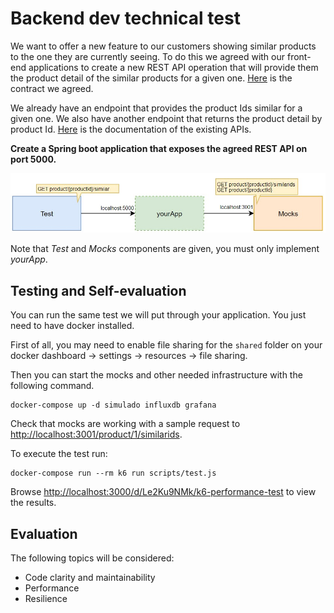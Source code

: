 # Backend dev technical test
We want to offer a new feature to our customers showing similar products to the one they are currently seeing. To do this we agreed with our front-end applications to create a new REST API operation that will provide them the product detail of the similar products for a given one. [Here](./similarProducts.yaml) is the contract we agreed.

We already have an endpoint that provides the product Ids similar for a given one. We also have another endpoint that returns the product detail by product Id. [Here](./existingApis.yaml) is the documentation of the existing APIs.

**Create a Spring boot application that exposes the agreed REST API on port 5000.**

![Diagram](./assets/diagram.jpg "Diagram")

Note that _Test_ and _Mocks_ components are given, you must only implement _yourApp_.

## Testing and Self-evaluation
You can run the same test we will put through your application. You just need to have docker installed.

First of all, you may need to enable file sharing for the `shared` folder on your docker dashboard -> settings -> resources -> file sharing.

Then you can start the mocks and other needed infrastructure with the following command.
```
docker-compose up -d simulado influxdb grafana
```
Check that mocks are working with a sample request to [http://localhost:3001/product/1/similarids](http://localhost:3001/product/1/similarids).

To execute the test run:
```
docker-compose run --rm k6 run scripts/test.js
```
Browse [http://localhost:3000/d/Le2Ku9NMk/k6-performance-test](http://localhost:3000/d/Le2Ku9NMk/k6-performance-test) to view the results.

## Evaluation
The following topics will be considered:
- Code clarity and maintainability
- Performance
- Resilience
